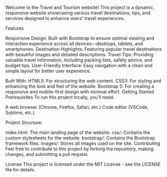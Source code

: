
Welcome to the Travel and Tourism website! This project is a dynamic, responsive website showcasing various travel destinations, tips, and services designed to enhance users' travel experiences.

Features

Responsive Design: Built with Bootstrap to ensure optimal viewing and interaction experience across all devices—desktops, tablets, and smartphones.
Destination Highlights: Featuring popular travel destinations with beautiful images and detailed descriptions.
Travel Tips: Providing valuable travel information, including packing lists, safety advice, and budget tips.
User-Friendly Interface: Easy navigation with a clean and simple layout for better user experience.



Built With:
HTML5: For structuring the web content.
CSS3: For styling and enhancing the look and feel of the website.
Bootstrap 5: For creating a responsive and mobile-first design with minimal effort.
Getting Started
Prerequisites
To run this project locally, you'll need:

A web browser (Chrome, Firefox, Safari, etc.)
Code editor (VSCode, Sublime, etc.)

Project Structure:


index.html: The main landing page of the website.
css/: Contains the custom stylesheets for the website.
bootstrap/: Contains the Bootstrap framework files.
images/: Stores all images used on the site.
Contributing
Feel free to contribute to this project by forking the repository, making changes, and submitting a pull request.

License
This project is licensed under the MIT License - see the LICENSE file for details.
